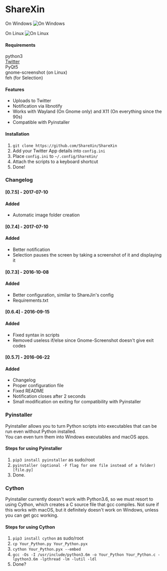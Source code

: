 # ShareXin  

On Windows
![On Windows](https://raw.githubusercontent.com/ShareXin/ShareXin/master/twitter-2016-10-08-05_48_543_PM.png)  

On Linux
![On Linux](https://raw.githubusercontent.com/ShareXin/ShareXin/master/twitter-2016-10-08-10_07_602_PM.png)

#### Requirements
python3  
[Twitter](https://github.com/sixohsix/twitter)  
PyQt5  
gnome-screenshot (on Linux)  
feh (for Selection)  

#### Features
* Uploads to Twitter
* Notification via libnotify
* Works with Wayland (On Gnome only) and X11 (On everything since the 90s)
* Compatible with Pyinstaller

#### Installation
1. `git clone https://github.com/ShareXin/ShareXin`
2. Add your Twitter App details into `config.ini`
3. Place `config.ini` to `~/.config/ShareXin/`
4. Attach the scripts to a keyboard shortcut
5. Done!

### Changelog
#### [0.7.5] - 2017-07-10
#### Added
- Automatic image folder creation

#### [0.7.4] - 2017-07-10
#### Added
- Better notification
- Selection pauses the screen by taking a screenshot of it and displaying it

#### [0.7.3] - 2016-10-08
#### Added
- Better configuration, similar to ShareJin's config
- Requirements.txt

#### [0.6.4] - 2016-09-15
#### Added
- Fixed syntax in scripts
- Removed useless if/else since Gnome-Screenshot doesn't give exit codes

#### [0.5.7] - 2016-06-22
#### Added
- Changelog
- Proper configuration file
- Fixed README
- Notification closes after 2 seconds
- Small modification on exiting for compatibility with Pyinstaller

### Pyinstaller
Pyinstaller allows you to turn Python scripts into executables that can be run even without Python installed.  
You can even turn them into Windows executables and macOS apps.  

#### Steps for using Pyinstaller
1. `pip3 install pyinstaller` as sudo/root
2. `pyinstaller (optional -F flag for one file instead of a folder) [file.py]`
3. Done.

### Cython
Pyinstaller currently doesn't work with Python3.6, so we must resort to using Cython, which creates a C source file that gcc compiles. Not sure if this works with macOS, but it definitely doesn't work on Windows, unless you can get gcc working.  

#### Steps for using Cython
1. `pip3 install cython` as sudo/root
2. `cp Your_Python.py Your_Python.pyx`
3. `cython Your_Python.pyx --embed`
4. `gcc -Os -I /usr/include/python3.6m -o Your_Python Your_Python.c -lpython3.6m -lpthread -lm -lutil -ldl`
5. Done?
